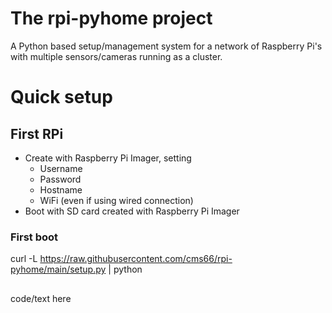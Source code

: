 # The rpi-pyhome project
A Python based setup/management system for a network of Raspberry Pi's with multiple sensors/cameras running as a cluster.

# Quick setup
## First RPi
 - Create with Raspberry Pi Imager, setting
   - Username
   - Password
   - Hostname
   - WiFi (even if using wired connection)
 - Boot with SD card created with Raspberry Pi Imager

### First boot
  curl -L https://raw.githubusercontent.com/cms66/rpi-pyhome/main/setup.py | python

##
<tab><tab>code/text here

